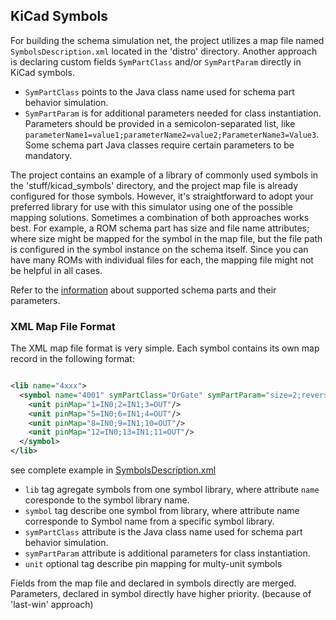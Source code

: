 ## KiCad Symbols

For building the schema simulation net, the project utilizes a map file named `SymbolsDescription.xml` located in the 'distro' directory. Another approach is
declaring custom fields `SymPartClass` and/or `SymPartParam` directly in KiCad symbols.

- `SymPartClass` points to the Java class name used for schema part behavior simulation.
- `SymPartParam` is for additional parameters needed for class instantiation. Parameters should be provided in a semicolon-separated list,
  like `parameterName1=value1;parameterName2=value2;ParameterName3=Value3`. Some schema part Java classes require certain parameters to be mandatory.

The project contains an example of a library of commonly used symbols in the 'stuff/kicad_symbols' directory, and the project map file is already configured for
those symbols. However, it's straightforward to adopt your preferred library for use with this simulator using one of the possible mapping solutions. Sometimes a
combination of both approaches works best. For example, a ROM schema part has size and file name attributes; where size might be mapped for the symbol in the map
file, but
the file path is configured in the symbol instance on the schema itself. Since you can have many ROMs with individual files for each, the mapping file might not be
helpful in all cases.

Refer to the [information](..%2F..%2FschemaParts%2FREADME.md) about supported schema parts and their parameters.

### XML Map File Format

The XML map file format is very simple. Each symbol contains its own map record in the following format:

```xml

<lib name="4xxx">
  <symbol name="4001" symPartClass="OrGate" symPartParam="size=2;reverse">
    <unit pinMap="1=IN0;2=IN1;3=OUT"/>
    <unit pinMap="5=IN0;6=IN1;4=OUT"/>
    <unit pinMap="8=IN0;9=IN1;10=OUT"/>
    <unit pinMap="12=IN0;13=IN1;11=OUT"/>
  </symbol>
</lib>
```

see complete example in [SymbolsDescription.xml](SymbolsDescription.xml)

- `lib` tag agregate symbols from one symbol library, where attribute `name` coresponde to the symbol library name.
- `symbol` tag describe one symbol from library, where attribute name corresponde to Symbol name from a specific symbol library.
- `symPartClass` attribute is the Java class name used for schema part behavior simulation.
- `symPartParam` attribute is additional parameters for class instantiation.
- `unit` optional tag describe pin mapping for multy-unit symbols

Fields from the map file and declared in symbols directly are merged.
Parameters, declared in symbol directly have higher priority. (because of 'last-win' approach)
